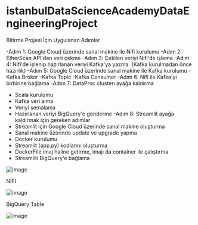 # istanbulDataScienceAcademyDataEngineeringProject

Bitirme Projesi İçin Uygulanan Adımlar

-Adım 1: Google Cloud üzerinde sanal makine ile Nifi kurulumu
-Adım 2: EtherScan API'dan veri çekme
-Adım 3: Çekilen veriyi Nifi'de işleme
-Adım 4: Nifi'de işlenip hazırlanan veriyi Kafka'ya yazma. (Kafka kurulmadan önce hazırlık)
-Adım 5: Google Cloud üzerinde sanal makine ile Kafka kurulumu
-Kafka Broker
-Kafka Topic
-Kafka Consumer
-Adım 6: Nifi ile Kafka'yı birbirine bağlama
-Adım 7: DataProc clusterı ayağa kaldırma
- Scala kurulumu
- Kafka veri alma
- Veriyi şemalama
- Hazırlanan veriyi BigQuery'e gönderme
-Adım 8: Streamlit ayağa kaldırmak için gereken adımlar
- Streamlit için Google Cloud üzerinde sanal makine oluşturma
- Sanal makine üzerinde update ve upgrade yapma
- Docker kurulumu
- Streamlit (app.py) kodlarını oluşturma
- DockerFile imaj haline getirme, imajı da container ile çalıştırma
- Streamliti BigQuery'e bağlama
        

![image](https://user-images.githubusercontent.com/75843728/216263294-846f0cde-4556-4e48-a489-aadd98b5ece5.png)



NIFI 

![image](https://user-images.githubusercontent.com/75843728/216264209-7eeffb1b-890d-4a84-8642-ca32107c6361.png)


BigQuery Table

![image](https://user-images.githubusercontent.com/75843728/216263964-72744c91-4963-4159-81bf-30ef3e1a116c.png)
